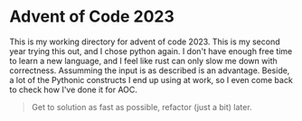 # Advent of Code 2023

This is my working directory for advent of code 2023.
This is my second year trying this out, and I chose python again.
I don't have enough free time to learn a new language, and I feel like rust can
only slow me down with correctness. Assumming the input is as described is an
advantage. Beside, a lot of the Pythonic constructs I end up using at work, so I
even come back to check how I've done it for AOC.

> Get to solution as fast as possible, refactor (just a bit) later.
